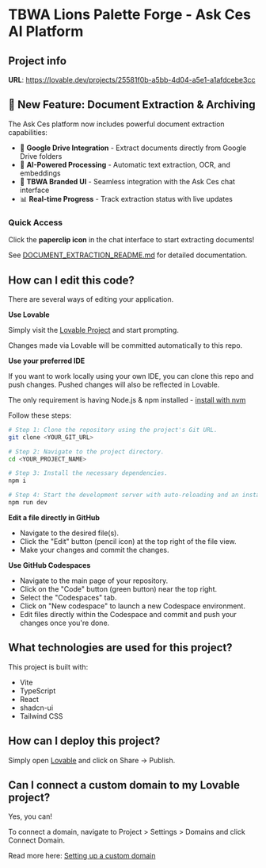 # TBWA Lions Palette Forge - Ask Ces AI Platform

## Project info

**URL**: https://lovable.dev/projects/25581f0b-a5bb-4d04-a5e1-a1afdcebe3cc

## 🚀 New Feature: Document Extraction & Archiving

The Ask Ces platform now includes powerful document extraction capabilities:

- 📎 **Google Drive Integration** - Extract documents directly from Google Drive folders
- 🤖 **AI-Powered Processing** - Automatic text extraction, OCR, and embeddings
- 🎨 **TBWA Branded UI** - Seamless integration with the Ask Ces chat interface
- 📊 **Real-time Progress** - Track extraction status with live updates

### Quick Access
Click the **paperclip icon** in the chat interface to start extracting documents!

See [DOCUMENT_EXTRACTION_README.md](./DOCUMENT_EXTRACTION_README.md) for detailed documentation.

## How can I edit this code?

There are several ways of editing your application.

**Use Lovable**

Simply visit the [Lovable Project](https://lovable.dev/projects/25581f0b-a5bb-4d04-a5e1-a1afdcebe3cc) and start prompting.

Changes made via Lovable will be committed automatically to this repo.

**Use your preferred IDE**

If you want to work locally using your own IDE, you can clone this repo and push changes. Pushed changes will also be reflected in Lovable.

The only requirement is having Node.js & npm installed - [install with nvm](https://github.com/nvm-sh/nvm#installing-and-updating)

Follow these steps:

```sh
# Step 1: Clone the repository using the project's Git URL.
git clone <YOUR_GIT_URL>

# Step 2: Navigate to the project directory.
cd <YOUR_PROJECT_NAME>

# Step 3: Install the necessary dependencies.
npm i

# Step 4: Start the development server with auto-reloading and an instant preview.
npm run dev
```

**Edit a file directly in GitHub**

- Navigate to the desired file(s).
- Click the "Edit" button (pencil icon) at the top right of the file view.
- Make your changes and commit the changes.

**Use GitHub Codespaces**

- Navigate to the main page of your repository.
- Click on the "Code" button (green button) near the top right.
- Select the "Codespaces" tab.
- Click on "New codespace" to launch a new Codespace environment.
- Edit files directly within the Codespace and commit and push your changes once you're done.

## What technologies are used for this project?

This project is built with:

- Vite
- TypeScript
- React
- shadcn-ui
- Tailwind CSS

## How can I deploy this project?

Simply open [Lovable](https://lovable.dev/projects/25581f0b-a5bb-4d04-a5e1-a1afdcebe3cc) and click on Share -> Publish.

## Can I connect a custom domain to my Lovable project?

Yes, you can!

To connect a domain, navigate to Project > Settings > Domains and click Connect Domain.

Read more here: [Setting up a custom domain](https://docs.lovable.dev/tips-tricks/custom-domain#step-by-step-guide)
